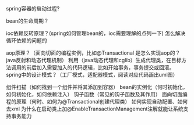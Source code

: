 
spring容器的启动过程?

bean的生命周期？

ioc依赖反转原理？(spring如何管理bean的，ioc需要理解的点列一下)
怎么解决循环依赖的问题的

aop原理？（面向切面的编程实例，比如@Transactional 是怎么实现aop的？ java反射和动态代理机制）
利用（java动态代理和cglib）生成代理类，在目标方法调用的前后加入需要加入的代码逻辑，比如开始事务，事务提交或回滚。
spring中的设计模式？（工厂模式，适配器模式，阅读对应代码画出uml图）

组件扫描（如何找到一个组件并将其添加到容器）
bean的实例化（何时初始化，如何初始化，如何依赖注入）
钩子函数（常见的钩子函数及其作用）
面向切面编程的原理（何时、如何为@Transactional创建代理类）
如何实现自动配置、如何去xml
为什么在启动类上加@EnableTransactionManagement注解就能让系统支持事务能力

